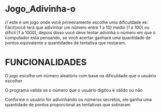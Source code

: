 ﻿# Jogo_Adivinha-o
// este é um jogo onde você primeiramente escolhe uma dificuldade ex: Fácil(você terá que adivinhar um número entre 1 a 10) médio (1 a 100) ou difícil (1 a 1000), depois disso você deve tentar advinha o número em que o computador está pensando, se você acertar ganhará uma quantidade de pontos equivalente a quantidades de tentativa que restaram.

 # FUNCIONALIDADES

O jogo escolhe um número aleatório com base na dificuldade que o usuário escolher

O programa valída se o número que o usuário digitou é válido ou não

Conforme o usuário for adivinhando os números secretos, ele ganha uma quantidade de pontos proporcional as tentativas que sobraram
